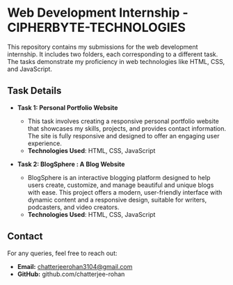 # Web Development Internship - CIPHERBYTE-TECHNOLOGIES

This repository contains my submissions for the web development internship. It includes two folders, each corresponding to a different task. The tasks demonstrate my proficiency in web technologies like HTML, CSS, and JavaScript.

## Task Details

- **Task 1: Personal Portfolio Website**
  - This task involves creating a responsive personal portfolio website that showcases my skills, projects, and provides contact information. The site is fully responsive and designed to offer an engaging user experience.
  - **Technologies Used**: HTML, CSS, JavaScript
  
- **Task 2: BlogSphere : A Blog Website**
  - BlogSphere is an interactive blogging platform designed to help users create, customize, and manage beautiful and unique blogs with ease. This project offers a modern, user-friendly interface with dynamic content and a responsive design, suitable for writers, podcasters, and video creators.
  - **Technologies Used**: HTML, CSS, JavaScript

## Contact
For any queries, feel free to reach out:

- **Email:** chatterjeerohan3104@gmail.com
- **GitHub:** github.com/chatterjee-rohan
